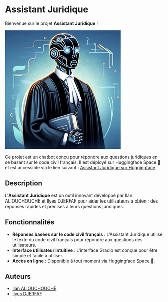 # Assistant Juridique

Bienvenue sur le projet **Assistant Juridique** ! 

![Image](ai-assistant.png)

Ce projet est un chatbot conçu pour répondre aux questions juridiques en se basant sur le code civil français. Il est déployé sur Huggingface Space 🤗 et est accessible via le lien suivant : [Assistant Juridique sur Huggingface](https://huggingface.co/spaces/ilyesdjerfaf/assistant-juridique).

## Description

L'**Assistant Juridique** est un outil innovant développé par Ilan ALIOUCHOUCHE et Ilyes DJERFAF pour aider les utilisateurs à obtenir des réponses rapides et précises à leurs questions juridiques.

## Fonctionnalités

- **Réponses basées sur le code civil français** : L'Assistant Juridique utilise le texte du code civil français pour répondre aux questions des utilisateurs.
- **Interface utilisateur intuitive** : L'interface Gradio est conçue pour être simple et facile à utiliser.
- **Accès en ligne** : Disponible à tout moment via Huggingface Space 🤗.

## Auteurs

- [Ilan ALIOUCHOUCHE](https://github.com/ilanaliouchouche)
- [Ilyes DJERFAF](https://github.com/ilyesdjerfaf)
